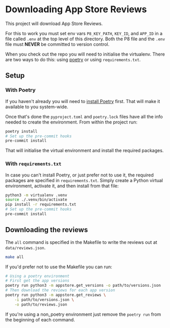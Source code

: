 # Downloading App Store Reviews

This project will download App Store Reviews.

For this to work you must set env vars `P8_KEY_PATH`, `KEY_ID`, and `APP_ID` in a file called `.env` at the top level of this directory. Both the P8 file and the `.env` file must **NEVER** be committed to version control.

When you check out the repo you will need to initialise the virtualenv. There are two ways to do this: using [poetry](https://python-poetry.org/) or using `requirements.txt`.

## Setup

### With Poetry

If you haven't already you will need to [install Poetry](https://python-poetry.org/docs/#installation) first. That will make it available to you system-wide.

Once that's done the `pyproject.toml` and `poetry.lock` files have all the info needed to create the environment. From within the project run:

```bash
poetry install
# Set up the pre-commit hooks
pre-commit install
```

That will initialise the virtual environment and install the required packages.

### With `requirements.txt`

In case you can't install Poetry, or just prefer not to use it, the required packages are specified in `requirements.txt`. Simply create a Python virtual environment, activate it, and then install from that file:

```bash
python3 -m virtualenv .venv
source ./.venv/bin/activate
pip install -r requirements.txt
# Set up the pre-commit hooks
pre-commit install
```

## Downloading the reviews

The `all` command is specified in the Makefile to write the reviews out at `data/reviews.json`. 

```bash
make all
```

If you'd prefer not to use the Makefile you can run:

```bash
# Using a poetry environment
# First get the app versions
poetry run python3 -m appstore.get_versions -o path/to/versions.json
# Then download the reviews for each app version
poetry run python3 -m appstore.get_reviews \
    -i path/to/versions.json \
    -o path/to/reviews.json
```

If you're using a non_poetry environment just remove the `poetry run` from the beginning of each command.
